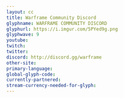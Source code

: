 ```yaml
---
layout: cc
title: Warframe Community Discord
glyphname: WARFRAME COMMUNITY DISCORD
glyphurl: https://i.imgur.com/5PYed9g.png
glyphwave: 9
youtube: 
twitch: 
twitter: 
discord: http://discord.gg/warframe
other-site: 
primary-language: 
global-glyph-code: 
currently-partnered: 
stream-currency-needed-for-glyph: 
---
```


